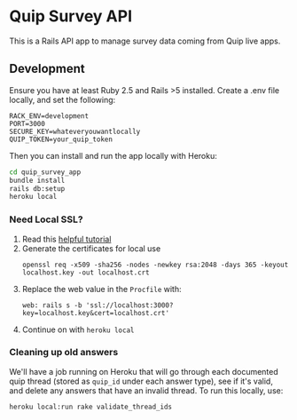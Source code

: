 # Quip Survey API

This is a Rails API app to manage survey data coming from Quip live apps.

## Development

Ensure you have at least Ruby 2.5 and Rails >5 installed. Create a .env file locally, and set the following:

```
RACK_ENV=development
PORT=3000
SECURE_KEY=whateveryouwantlocally
QUIP_TOKEN=your_quip_token
```

Then you can install and run the app locally with Heroku:

``` bash
cd quip_survey_app
bundle install
rails db:setup
heroku local
```

### Need Local SSL?

1. Read this [helpful tutorial](https://madeintandem.com/blog/rails-local-development-https-using-self-signed-ssl-certificate/)
2. Generate the certificates for local use
   ```
   openssl req -x509 -sha256 -nodes -newkey rsa:2048 -days 365 -keyout localhost.key -out localhost.crt
   ```
3. Replace the web value in the `Procfile` with:
   ```
   web: rails s -b 'ssl://localhost:3000?key=localhost.key&cert=localhost.crt'
   ```
4. Continue on with `heroku local`

### Cleaning up old answers

We'll have a job running on Heroku that will go through each documented quip thread (stored as `quip_id` under each answer type), see if it's valid, and delete any answers that have an invalid thread. To run this locally, use:

``` bash
heroku local:run rake validate_thread_ids
```
